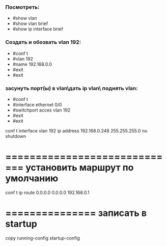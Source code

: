 ### Посмотреть:
  * #show vlan
  * #show vlan brief
  * #show ip interface brief


### Создать и обозвать vlan 192:
* #conf t
* #vlan 192
* #name 192.168.0.0
* #exit
* #exit

### засунуть порт(ы) в vlan\дать ip vlan\ поднять vlan:
* #conf t
* #interface ethernet 0/0
* #switchport acces vlan 192
* #exit
* #exit

conf t
interface vlan 192
ip address 192.168.0.248 255.255.255.0
no shutdown

=============================
установить маршрут по умолчанию
=============================
conf t
ip route 0.0.0.0 0.0.0.0 192.168.0.1

===============
записать в startup
===============
copy running-config startup-config

